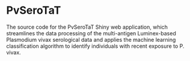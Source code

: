 # PvSeroTaT
The source code for the PvSeroTaT Shiny web application, which streamlines the data processing of the multi-antigen Luminex-based Plasmodium vivax serological data and applies the machine learning classification algorithm to identify individuals with recent exposure to P. vivax.
